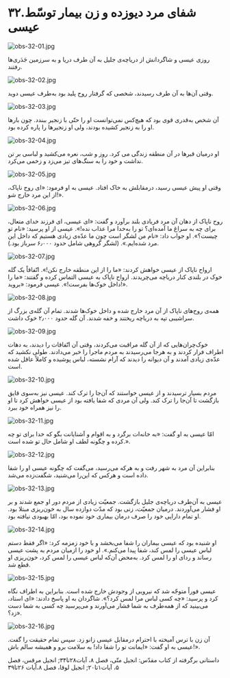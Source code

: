 ۳۲.شفای مرد دیوزده و زن بیمار توسّط عیسی
========================================

![obs-32-01.jpg](/var/www/vhosts/door43.org/httpdocs/data/gitrepo/media/en/obs/obs-32-01.jpg "obs-32-01.jpg")

روزی عیسی و شاگردانش از دریاچه‌ی جلیل به آن طرف دریا و به سرزمین
جَدَری‌ها رفتند.

![obs-32-02.jpg](/var/www/vhosts/door43.org/httpdocs/data/gitrepo/media/en/obs/obs-32-02.jpg "obs-32-02.jpg")

وقتی آن‌ها به آن طرف رسیدند، شخصی که گرفتار روح پلید بود به‌طرف عیسی
دوید.

![obs-32-03.jpg](/var/www/vhosts/door43.org/httpdocs/data/gitrepo/media/en/obs/obs-32-03.jpg "obs-32-03.jpg")

آن شخص به‌قدری قوی بود که هیچ‌کس نمی‌توانست او را حتّی با زنجیر ببندد.
چون بارها او را به زنجیر کشیده بودند، ولی او زنجیرها را پاره کرده بود.

![obs-32-04.jpg](/var/www/vhosts/door43.org/httpdocs/data/gitrepo/media/en/obs/obs-32-04.jpg "obs-32-04.jpg")

او درمیان قبرها در آن منطقه زندگی می کرد. روز و شب، نعره می‌کشید و لباسی
بر تن نداشت و خود را به سنگ‌های تیز می‌زد و زخمی می‌کرد.

![obs-32-05.jpg](/var/www/vhosts/door43.org/httpdocs/data/gitrepo/media/en/obs/obs-32-05.jpg "obs-32-05.jpg")

وقتی او پیش عیسی رسید، درمقابلش به خاک افتاد. عیسی به او فرمود: «ای روح
ناپاک، از این مرد خارج شو!».

![obs-32-06.jpg](/var/www/vhosts/door43.org/httpdocs/data/gitrepo/media/en/obs/obs-32-06.jpg "obs-32-06.jpg")

روح ناپاک از دهان آن مرد فریادی بلند برآورد و گفت: «ای عیسی، ای فرزند
خدای متعال، برای چه به سراغ ما آمده‌ای؟ تو را به‌خدا مرا عذاب نده!».
عیسی از او پرسید: «نام تو چیست؟». او جواب داد: «نام من لشگر است چون ما
عدّه‌ی زیادی هستیم که داخل این مرد شده‌ایم.». (لشگر گروهی شامل حدود
۶٫۰۰۰ سرباز بود.).

![obs-32-07.jpg](/var/www/vhosts/door43.org/httpdocs/data/gitrepo/media/en/obs/obs-32-07.jpg "obs-32-07.jpg")

ارواح ناپاک از عیسی خواهش کردند: «ما را از این منطقه خارج نکن!».
اتّفاقاً یک گله خوک در بلندی کنار دریاچه می‌چریدند. ارواح ناپاک به عیسی
التماس کرده و گفتند: «ما را داخل خوک‌ها بفرست!». عیسی فرمود: «بروید!».

![obs-32-08.jpg](/var/www/vhosts/door43.org/httpdocs/data/gitrepo/media/en/obs/obs-32-08.jpg "obs-32-08.jpg")

همه‌ی روح‌های ناپاک از آن مرد خارج شده و داخل خوک‌ها شدند. تمام آن گله‌ی
بزرگ از سراشیبی تپه به دریاچه ریختند و خفه شدند. آن گله حدود ۲٫۰۰۰ خوک
داشت.

![obs-32-09.jpg](/var/www/vhosts/door43.org/httpdocs/data/gitrepo/media/en/obs/obs-32-09.jpg "obs-32-09.jpg")

خوک‌چران‌هایی که از آن گله مراقبت می‌کردند، وقتی آن اتّفاقات را دیدند،
به دهات اطراف فرار کردند و به هر‌جا می‌رسیدند به مردم ماجرا را خبر
می‌دادند. طولی نکشید که عدّه‌ی زیادی آمدند و آن دیوانه را دیدند که آرام
نشسته، لباس پوشیده و کاملاً عاقل شده است.

![obs-32-10.jpg](/var/www/vhosts/door43.org/httpdocs/data/gitrepo/media/en/obs/obs-32-10.jpg "obs-32-10.jpg")

مردم بسیار ترسیدند و از عیسی خواستند که آن‌جا را ترک کند. عیسی نیز
به‌سوی قایق بازگشت تا آن‌جا را ترک کند. ولی آن مردی که شفا یافته بود از
عیسی خواهش کرد تا او را نیز همراه خود ببرد.

![obs-32-11.jpg](/var/www/vhosts/door43.org/httpdocs/data/gitrepo/media/en/obs/obs-32-11.jpg "obs-32-11.jpg")

امّا عیسی به او گفت: «به خانه‌ات برگرد و به اقوام و آشنایانت بگو که خدا
برای تو چه کرده و چگونه لطف او شامل حال تو شده است.».

![obs-32-12.jpg](/var/www/vhosts/door43.org/httpdocs/data/gitrepo/media/en/obs/obs-32-12.jpg "obs-32-12.jpg")

بنابراین آن مرد به شهر رفت و به هرکه می‌رسید، می‌گفت که چگونه عیسی او را
شفا داده است و هر‌کس که این‌را می‌شنید، شگفت‌زده می‌شد.

![obs-32-13.jpg](/var/www/vhosts/door43.org/httpdocs/data/gitrepo/media/en/obs/obs-32-13.jpg "obs-32-13.jpg")

عیسی به آن‌طرف دریاچه‌ی جلیل بازگشت. جمعیّت زیادی از مردم دور او جمع
شدند و بر او فشار می‌آوردند. در‌میان جمعیّت، زنی بود که مدّت دوازده سال
به خون‌ریزی مبتلا بود. او تمام دارایی خود را صرف درمان بیماری خود نموده
بود، امّا بهبودی نیافته بود.

![obs-32-14.jpg](/var/www/vhosts/door43.org/httpdocs/data/gitrepo/media/en/obs/obs-32-14.jpg "obs-32-14.jpg")

او شنیده بود که عیسی بیماران را شفا می‌بخشد و با خود زمزمه کرد: «اگر فقط
دستم لباس عیسی را لمس کند، شفا پیدا می‌کنم.». او خود را از‌میان مردم به
پشت عیسی رساند و ردای او را لمس کرد. به‌محض آن‌که لباس عیسی را لمس کرد،
خون‌ریزی او قطع شد.

![obs-32-15.jpg](/var/www/vhosts/door43.org/httpdocs/data/gitrepo/media/en/obs/obs-32-15.jpg "obs-32-15.jpg")

عیسی فوراً متوجّه شد که نیرویی از وجودش خارج شده است. بنابراین به اطراف
نگاه کرد و پرسید: «چه کسی لباس مرا لمس کرد؟». شاگردان به او پاسخ دادند:
«ای استاد، می‌بینید که از همه‌طرف به شما فشار می‌آورند و می‌پرسید چه کسی
به شما دست زد؟».

![obs-32-16.jpg](/var/www/vhosts/door43.org/httpdocs/data/gitrepo/media/en/obs/obs-32-16.jpg "obs-32-16.jpg")

آن زن با ترس آمیخته با احترام درمقابل عیسی زانو زد. سپس تمام حقیقت را
گفت. عیسی به او گفت: «ایمانت تو را شفا داد! به سلامت برو و همیشه سالم
باش!».

داستانی برگرفته از کتاب مقدّس: انجیل متّی، فصل ۸، آیات۲۸تا۳۴; انجیل
مرقس، فصل ۵، آیات۱تا۲۰; انجیل لوقا، فصل ۸،آیات ۲۶تا۳۹
